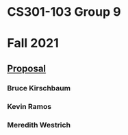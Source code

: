# CS301-103 Group 9
# Fall 2021

## [Proposal](PROPOSAL.md)

### Bruce Kirschbaum
### Kevin Ramos
### Meredith Westrich